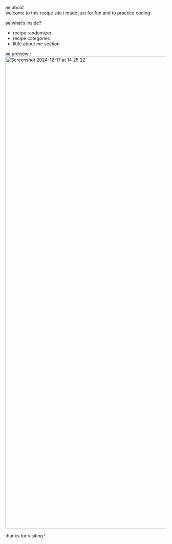 ʚɞ about  
welcome to this recipe site i made just for fun and to practice coding 

ʚɞ what’s inside? 
- recipe randomizer
- recipe categories
- little about me section

ʚɞ preview : 
<img width="1469" alt="Screenshot 2024-12-17 at 14 25 22" src="https://github.com/user-attachments/assets/c2592706-f622-4386-b950-916679d0d8f4" />

thanks for visiting ! 
